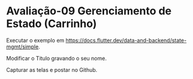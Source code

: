 # Avaliação-09 Gerenciamento de Estado (Carrinho)

Executar o exemplo em https://docs.flutter.dev/data-and-backend/state-mgmt/simple.

Modificar o Titulo gravando o seu nome.

Capturar as telas e postar no Github.
